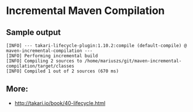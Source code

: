Incremental Maven Compilation
===

Sample output
---

    [INFO] --- takari-lifecycle-plugin:1.10.2:compile (default-compile) @ maven-incremental-compilation ---
    [INFO] Performing incremental build
    [INFO] Compiling 2 sources to /home/mariuszs/git/maven-incremental-compilation/target/classes
    [INFO] Compiled 1 out of 2 sources (670 ms)

More:
---

* http://takari.io/book/40-lifecycle.html

